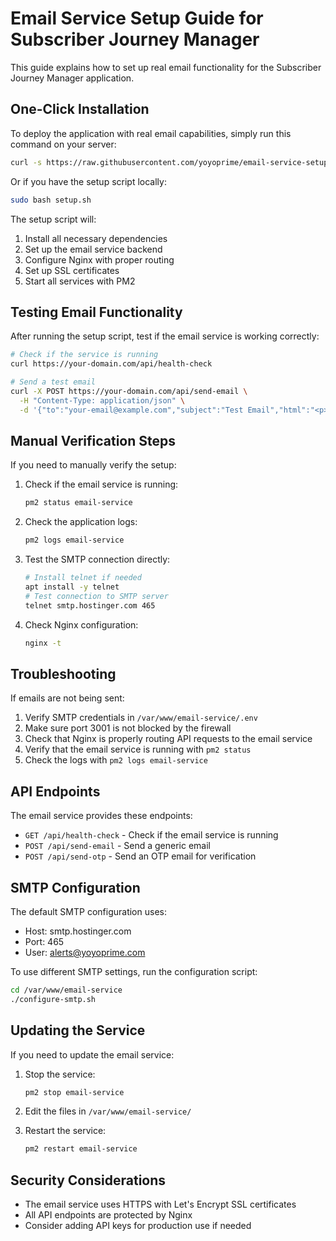 
# Email Service Setup Guide for Subscriber Journey Manager

This guide explains how to set up real email functionality for the Subscriber Journey Manager application.

## One-Click Installation

To deploy the application with real email capabilities, simply run this command on your server:

```bash
curl -s https://raw.githubusercontent.com/yoyoprime/email-service-setup/main/setup.sh | sudo bash
```

Or if you have the setup script locally:

```bash
sudo bash setup.sh
```

The setup script will:
1. Install all necessary dependencies
2. Set up the email service backend
3. Configure Nginx with proper routing
4. Set up SSL certificates
5. Start all services with PM2

## Testing Email Functionality

After running the setup script, test if the email service is working correctly:

```bash
# Check if the service is running
curl https://your-domain.com/api/health-check

# Send a test email
curl -X POST https://your-domain.com/api/send-email \
  -H "Content-Type: application/json" \
  -d '{"to":"your-email@example.com","subject":"Test Email","html":"<p>This is a test email</p>"}'
```

## Manual Verification Steps

If you need to manually verify the setup:

1. Check if the email service is running:
   ```bash
   pm2 status email-service
   ```

2. Check the application logs:
   ```bash
   pm2 logs email-service
   ```

3. Test the SMTP connection directly:
   ```bash
   # Install telnet if needed
   apt install -y telnet
   # Test connection to SMTP server
   telnet smtp.hostinger.com 465
   ```

4. Check Nginx configuration:
   ```bash
   nginx -t
   ```

## Troubleshooting

If emails are not being sent:

1. Verify SMTP credentials in `/var/www/email-service/.env`
2. Make sure port 3001 is not blocked by the firewall
3. Check that Nginx is properly routing API requests to the email service
4. Verify that the email service is running with `pm2 status`
5. Check the logs with `pm2 logs email-service`

## API Endpoints

The email service provides these endpoints:

- `GET /api/health-check` - Check if the email service is running
- `POST /api/send-email` - Send a generic email
- `POST /api/send-otp` - Send an OTP email for verification

## SMTP Configuration

The default SMTP configuration uses:
- Host: smtp.hostinger.com
- Port: 465
- User: alerts@yoyoprime.com

To use different SMTP settings, run the configuration script:
```bash
cd /var/www/email-service
./configure-smtp.sh
```

## Updating the Service

If you need to update the email service:

1. Stop the service:
   ```bash
   pm2 stop email-service
   ```

2. Edit the files in `/var/www/email-service/`

3. Restart the service:
   ```bash
   pm2 restart email-service
   ```

## Security Considerations

- The email service uses HTTPS with Let's Encrypt SSL certificates
- All API endpoints are protected by Nginx
- Consider adding API keys for production use if needed
